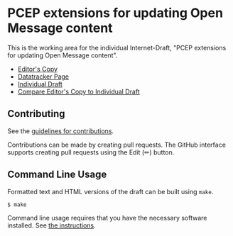 # PCEP extensions for updating Open Message content

This is the working area for the individual Internet-Draft, "PCEP extensions for updating Open Message content".

* [Editor's Copy](https://astone282.github.io/draft-stone-pce-update-open/#go.draft-stone-pce-update-open.html)
* [Datatracker Page](https://datatracker.ietf.org/doc/draft-stone-pce-update-open)
* [Individual Draft](https://datatracker.ietf.org/doc/html/draft-stone-pce-update-open)
* [Compare Editor's Copy to Individual Draft](https://astone282.github.io/draft-stone-pce-update-open/#go.draft-stone-pce-update-open.diff)


## Contributing

See the
[guidelines for contributions](https://github.com/astone282/draft-stone-pce-update-open/blob/main/CONTRIBUTING.md).

Contributions can be made by creating pull requests.
The GitHub interface supports creating pull requests using the Edit (✏) button.


## Command Line Usage

Formatted text and HTML versions of the draft can be built using `make`.

```sh
$ make
```

Command line usage requires that you have the necessary software installed.  See
[the instructions](https://github.com/martinthomson/i-d-template/blob/main/doc/SETUP.md).


